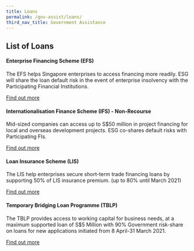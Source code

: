 ```yaml
---
title: Loans
permalink: /gov-assist/loans/
third_nav_title: Government Assistance
---
```


## List of Loans

#### Enterprise Financing Scheme (EFS)

The EFS helps Singapore enterprises to access financing more readily. ESG will share the loan default risk in the event of enterprise insolvency with the Participating Financial Institutions.

<a href="https://www.enterprisesg.gov.sg/financial-assistance/loans-and-insurance/loans-and-insurance/enterprise-financing-scheme/overview" target="_blank">Find out more</a>

#### Internationalisation Finance Scheme (IFS) - Non-Recourse

Mid-sized companies can access up to S$50 million in project financing for local and overseas development projects. ESG co-shares default risks with Participating FIs. 

<a href="https://www.enterprisesg.gov.sg/financial-assistance/loans-and-insurance/loans-and-insurance/internationalisation-finance-scheme---non-recourse" target="_blank">Find out more</a>

#### Loan Insurance Scheme (LIS)

The LIS help enterprises secure short-term trade financing loans by supporting 50% of LIS insurance premium. (up to 80% until March 2021)

<a href="https://www.enterprisesg.gov.sg/financial-assistance/loans-and-insurance/loans-and-insurance/loan-insurance-scheme" target="_blank">Find out more</a>

#### Temporary Bridging Loan Programme (TBLP)

The TBLP provides access to working capital for business needs, at a maximum supported loan of S$5 Million with 90% Government risk-share on loans for new applications initiated from 8 April-31 March 2021.

<a href="https://www.enterprisesg.gov.sg/financial-assistance/loans-and-insurance/loans-and-insurance/temporary-bridging-loan-programme/overview" target="_blank">Find out more</a>